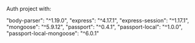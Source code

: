 Auth project with:

"body-parser": "^1.19.0",
"express": "^4.17.1",
"express-session": "^1.17.1",
"mongoose": "^5.9.12",
"passport": "^0.4.1",
"passport-local": "^1.0.0",
"passport-local-mongoose": "^6.0.1"